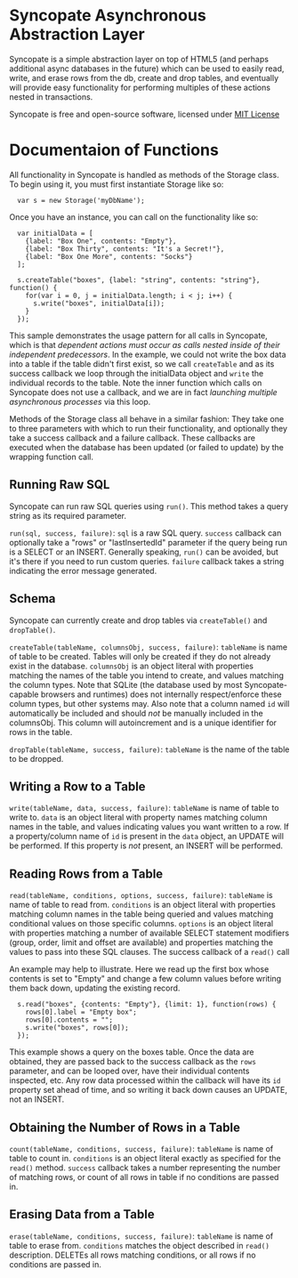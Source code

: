 Syncopate Asynchronous Abstraction Layer
========================================

Syncopate is a simple abstraction layer on top of HTML5 (and perhaps additional async databases in the future) which can be used to easily read, write, and erase rows from the db, create and drop tables, and eventually will provide easy functionality for performing multiples of these actions nested in transactions.

Syncopate is free and open-source software, licensed under [MIT License](http://www.opensource.org/licenses/mit-license.php)

Documentaion of Functions
=========================

All functionality in Syncopate is handled as methods of the Storage class. To begin using it, you must first instantiate Storage like so:

      var s = new Storage('myDbName');

Once you have an instance, you can call on the functionality like so:

      var initialData = [
        {label: "Box One", contents: "Empty"},
        {label: "Box Thirty", contents: "It's a Secret!"},
        {label: "Box One More", contents: "Socks"}
      ];

      s.createTable("boxes", {label: "string", contents: "string"}, function() {
        for(var i = 0, j = initialData.length; i < j; i++) {
          s.write("boxes", initialData[i]);
        }
      });
      
This sample demonstrates the usage pattern for all calls in Syncopate, which is that *dependent actions must occur as calls nested inside of their independent predecessors*. In the example, we could not write the box data into a table if the table didn't first exist, so we call `createTable` and as its success callback we loop through the initialData object and `write` the individual records to the table. Note the inner function which calls on Syncopate does not use a callback, and we are in fact *launching multiple asynchronous processes* via this loop.

Methods of the Storage class all behave in a similar fashion: They take one to three parameters with which to run their functionality, and optionally they take a success callback and a failure callback. These callbacks are executed when the database has been updated (or failed to update) by the wrapping function call.

Running Raw SQL
---------------

Syncopate can run raw SQL queries using `run()`. This method takes a query string as its required parameter.

`run(sql, success, failure)`: `sql` is a raw SQL query. `success` callback can optionally take a "rows" or "lastInsertedId" parameter if the query being run is a SELECT or an INSERT. Generally speaking, `run()` can be avoided, but it's there if you need to run custom queries. `failure` callback takes a string indicating the error message generated.

Schema
------

Syncopate can currently create and drop tables via `createTable()` and `dropTable()`.

`createTable(tableName, columnsObj, success, failure)`: `tableName` is name of table to be created. Tables will only be created if they do not already exist in the database. `columnsObj` is an object literal with properties matching the names of the table you intend to create, and values matching the column types. Note that SQLite (the database used by most Syncopate-capable browsers and runtimes) does not internally respect/enforce these column types, but other systems may. Also note that a column named `id` will automatically be included and should *not* be manually included in the columnsObj. This column will autoincrement and is a unique identifier for rows in the table.

`dropTable(tableName, success, failure)`: `tableName` is the name of the table to be dropped.

Writing a Row to a Table
-----------------------

`write(tableName, data, success, failure)`: `tableName` is name of table to write to. `data` is an object literal with property names matching column names in the table, and values indicating values you want written to a row. If a property/column name of `id` is present in the `data` object, an UPDATE will be performed. If this property is *not* present, an INSERT will be performed.

Reading Rows from a Table
-------------------------

`read(tableName, conditions, options, success, failure)`: `tableName` is name of table to read from. `conditions` is an object literal with properties matching column names in the table being queried and values matching conditional values on those specific columns. `options` is an object literal with properties matching a number of available SELECT statement modifiers (group, order, limit and offset are available) and properties matching the values to pass into these SQL clauses. The success callback of a `read()` call 

An example may help to illustrate. Here we read up the first box whose contents is set to "Empty" and change a few column values before writing them back down, updating the existing record.

      s.read("boxes", {contents: "Empty"}, {limit: 1}, function(rows) {
        rows[0].label = "Empty box";
        rows[0].contents = "";
        s.write("boxes", rows[0]);
      });
      
This example shows a query on the boxes table. Once the data are obtained, they are passed back to the success callback as the `rows` parameter, and can be looped over, have their individual contents inspected, etc. Any row data processed within the callback will have its `id` property set ahead of time, and so writing it back down causes an UPDATE, not an INSERT.

Obtaining the Number of Rows in a Table
---------------------------------------

`count(tableName, conditions, success, failure)`: `tableName` is name of table to count in. `conditions` is an object literal exactly as specified for the `read()` method. `success` callback takes a number representing the number of matching rows, or count of all rows in table if no conditions are passed in.

Erasing Data from a Table
-------------------------

`erase(tableName, conditions, success, failure)`: `tableName` is name of table to erase from. `conditions` matches the object described in `read()` description. DELETEs all rows matching conditions, or all rows if no conditions are passed in.